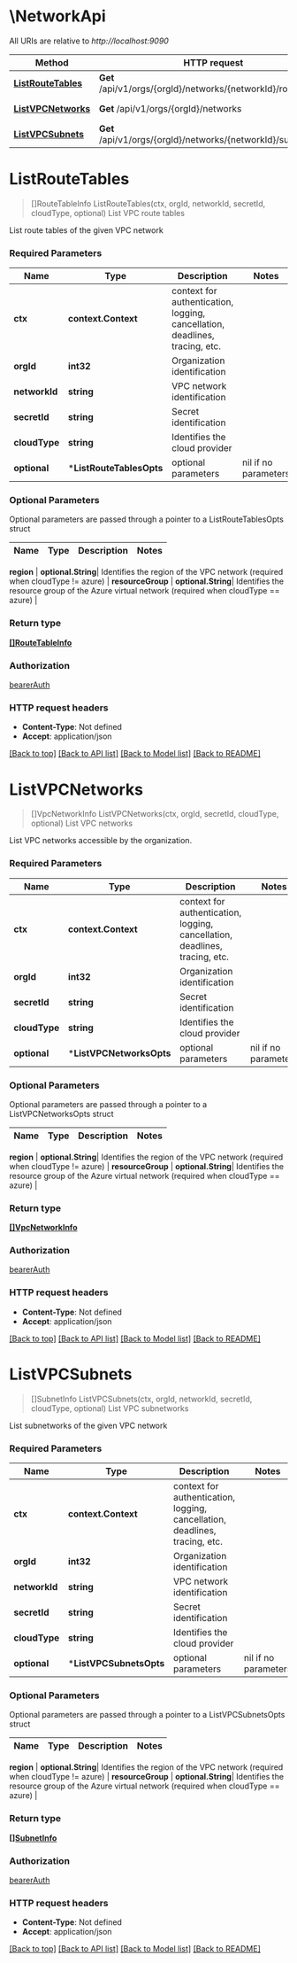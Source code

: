 # \NetworkApi

All URIs are relative to *http://localhost:9090*

Method | HTTP request | Description
------------- | ------------- | -------------
[**ListRouteTables**](NetworkApi.md#ListRouteTables) | **Get** /api/v1/orgs/{orgId}/networks/{networkId}/routeTables | List VPC route tables
[**ListVPCNetworks**](NetworkApi.md#ListVPCNetworks) | **Get** /api/v1/orgs/{orgId}/networks | List VPC networks
[**ListVPCSubnets**](NetworkApi.md#ListVPCSubnets) | **Get** /api/v1/orgs/{orgId}/networks/{networkId}/subnets | List VPC subnetworks


# **ListRouteTables**
> []RouteTableInfo ListRouteTables(ctx, orgId, networkId, secretId, cloudType, optional)
List VPC route tables

List route tables of the given VPC network

### Required Parameters

Name | Type | Description  | Notes
------------- | ------------- | ------------- | -------------
 **ctx** | **context.Context** | context for authentication, logging, cancellation, deadlines, tracing, etc.
  **orgId** | **int32**| Organization identification | 
  **networkId** | **string**| VPC network identification | 
  **secretId** | **string**| Secret identification | 
  **cloudType** | **string**| Identifies the cloud provider | 
 **optional** | ***ListRouteTablesOpts** | optional parameters | nil if no parameters

### Optional Parameters
Optional parameters are passed through a pointer to a ListRouteTablesOpts struct

Name | Type | Description  | Notes
------------- | ------------- | ------------- | -------------




 **region** | **optional.String**| Identifies the region of the VPC network (required when cloudType !&#x3D; azure) | 
 **resourceGroup** | **optional.String**| Identifies the resource group of the Azure virtual network (required when cloudType &#x3D;&#x3D; azure) | 

### Return type

[**[]RouteTableInfo**](RouteTableInfo.md)

### Authorization

[bearerAuth](../README.md#bearerAuth)

### HTTP request headers

 - **Content-Type**: Not defined
 - **Accept**: application/json

[[Back to top]](#) [[Back to API list]](../README.md#documentation-for-api-endpoints) [[Back to Model list]](../README.md#documentation-for-models) [[Back to README]](../README.md)

# **ListVPCNetworks**
> []VpcNetworkInfo ListVPCNetworks(ctx, orgId, secretId, cloudType, optional)
List VPC networks

List VPC networks accessible by the organization.

### Required Parameters

Name | Type | Description  | Notes
------------- | ------------- | ------------- | -------------
 **ctx** | **context.Context** | context for authentication, logging, cancellation, deadlines, tracing, etc.
  **orgId** | **int32**| Organization identification | 
  **secretId** | **string**| Secret identification | 
  **cloudType** | **string**| Identifies the cloud provider | 
 **optional** | ***ListVPCNetworksOpts** | optional parameters | nil if no parameters

### Optional Parameters
Optional parameters are passed through a pointer to a ListVPCNetworksOpts struct

Name | Type | Description  | Notes
------------- | ------------- | ------------- | -------------



 **region** | **optional.String**| Identifies the region of the VPC network (required when cloudType !&#x3D; azure) | 
 **resourceGroup** | **optional.String**| Identifies the resource group of the Azure virtual network (required when cloudType &#x3D;&#x3D; azure) | 

### Return type

[**[]VpcNetworkInfo**](VPCNetworkInfo.md)

### Authorization

[bearerAuth](../README.md#bearerAuth)

### HTTP request headers

 - **Content-Type**: Not defined
 - **Accept**: application/json

[[Back to top]](#) [[Back to API list]](../README.md#documentation-for-api-endpoints) [[Back to Model list]](../README.md#documentation-for-models) [[Back to README]](../README.md)

# **ListVPCSubnets**
> []SubnetInfo ListVPCSubnets(ctx, orgId, networkId, secretId, cloudType, optional)
List VPC subnetworks

List subnetworks of the given VPC network

### Required Parameters

Name | Type | Description  | Notes
------------- | ------------- | ------------- | -------------
 **ctx** | **context.Context** | context for authentication, logging, cancellation, deadlines, tracing, etc.
  **orgId** | **int32**| Organization identification | 
  **networkId** | **string**| VPC network identification | 
  **secretId** | **string**| Secret identification | 
  **cloudType** | **string**| Identifies the cloud provider | 
 **optional** | ***ListVPCSubnetsOpts** | optional parameters | nil if no parameters

### Optional Parameters
Optional parameters are passed through a pointer to a ListVPCSubnetsOpts struct

Name | Type | Description  | Notes
------------- | ------------- | ------------- | -------------




 **region** | **optional.String**| Identifies the region of the VPC network (required when cloudType !&#x3D; azure) | 
 **resourceGroup** | **optional.String**| Identifies the resource group of the Azure virtual network (required when cloudType &#x3D;&#x3D; azure) | 

### Return type

[**[]SubnetInfo**](SubnetInfo.md)

### Authorization

[bearerAuth](../README.md#bearerAuth)

### HTTP request headers

 - **Content-Type**: Not defined
 - **Accept**: application/json

[[Back to top]](#) [[Back to API list]](../README.md#documentation-for-api-endpoints) [[Back to Model list]](../README.md#documentation-for-models) [[Back to README]](../README.md)

